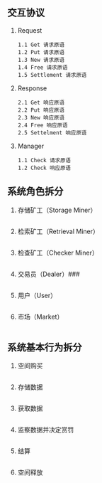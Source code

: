 ## 交互协议

1. Request

   ```
   1.1 Get 请求原语
   1.2 Put 请求原语
   1.3 New 请求原语
   1.4 Free 请求原语
   1.5 Settlement 请求原语
   ```

2. Response

   ```
   2.1 Get 响应原语
   2.2 Put 响应原语
   2.3 New 响应原语
   2.4 Free 响应原语
   2.5 Settelment 响应原语
   ```

3. Manager

   ```
   1.1 Check 请求原语
   1.2 Check 响应原语
   ```

   

## 系统角色拆分

1. 存储矿工（Storage Miner）

   ```
   
   ```

   

2. 检索矿工（Retrieval Miner）

   ```
   
   ```

   

3. 检查矿工（Checker Miner）

   ```
   
   ```

   

4. 交易员（Dealer）###

   ```
   
   ```

   

5. 用户（User）

   ```
   
   ```

   

6. 市场（Market）

   ```
   
   ```

   

## 系统基本行为拆分

1. 空间购买

   ```
   
   ```

2. 存储数据

   ```
   
   ```

3. 获取数据

   ```
   
   ```

4. 监察数据并决定赏罚

   ```
   
   ```

5. 结算

   ```
   
   ```

6. 空间释放

   ```
   
   ```

   